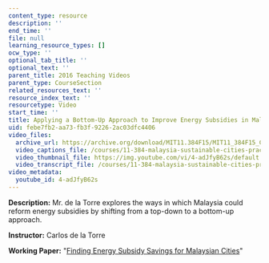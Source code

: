 ```yaml
---
content_type: resource
description: ''
end_time: ''
file: null
learning_resource_types: []
ocw_type: ''
optional_tab_title: ''
optional_text: ''
parent_title: 2016 Teaching Videos
parent_type: CourseSection
related_resources_text: ''
resource_index_text: ''
resourcetype: Video
start_time: ''
title: Applying a Bottom-Up Approach to Improve Energy Subsidies in Malaysia
uid: febe7fb2-aa73-fb3f-9226-2ac03dfc4406
video_files:
  archive_url: https://archive.org/download/MIT11.384F15/MIT11_384F15_Carlos_300k.mp4
  video_captions_file: /courses/11-384-malaysia-sustainable-cities-practicum-spring-2018/e4585515c8aa5d48a76eb16c5a0d7a5d_4-adJfyB62s.vtt
  video_thumbnail_file: https://img.youtube.com/vi/4-adJfyB62s/default.jpg
  video_transcript_file: /courses/11-384-malaysia-sustainable-cities-practicum-spring-2018/0eddb2a66f10cc6b908eb924a2bc786e_4-adJfyB62s.pdf
video_metadata:
  youtube_id: 4-adJfyB62s
---
```


**Description:** Mr. de la Torre explores the ways in which Malaysia could reform energy subsidies by shifting from a top-down to a bottom-up approach.

**Instructor:** Carlos de la Torre

**Working Paper:** "[Finding Energy Subsidy Savings for Malaysian Cities](http://malaysiacities.mit.edu/paperDeLaTorre)"
